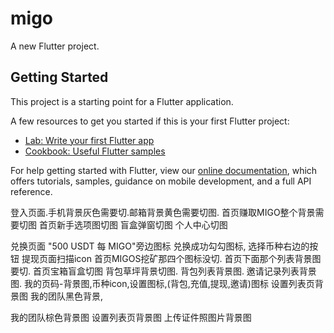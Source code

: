 # migo

A new Flutter project.

## Getting Started

This project is a starting point for a Flutter application.

A few resources to get you started if this is your first Flutter project:

- [Lab: Write your first Flutter app](https://flutter.dev/docs/get-started/codelab)
- [Cookbook: Useful Flutter samples](https://flutter.dev/docs/cookbook)

For help getting started with Flutter, view our
[online documentation](https://flutter.dev/docs), which offers tutorials,
samples, guidance on mobile development, and a full API reference.


登入页面.手机背景灰色需要切.邮箱背景黄色需要切图.
首页赚取MIGO整个背景需要切图
首页新手选项图切图
盲盒弹窗切图
个人中心切图


兑换页面 "500 USDT 每 MIGO"旁边图标
兑换成功勾勾图标,
选择币种右边的按钮
提现页面扫描icon
首页MIGOS挖矿那四个图标没切.
首页下面那个列表背景图要切.
首页宝箱盲盒切图
背包草坪背景切图.
背包列表背景图.
邀请记录列表背景图.
我的页码-背景图,币种icon,设置图标,(背包,充值,提现,邀请)图标
设置列表页背景图
我的团队黑色背景,


我的团队棕色背景图
设置列表页背景图
上传证件照图片背景图
